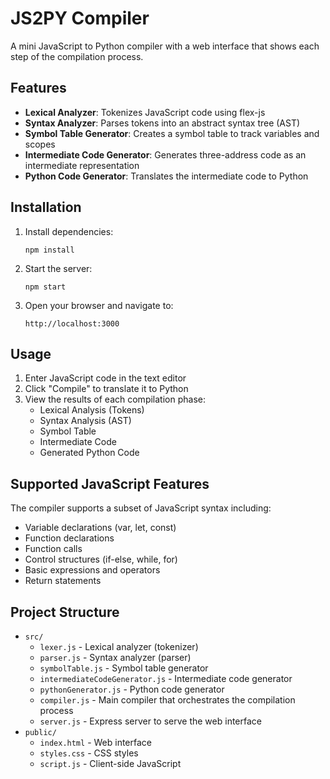# JS2PY Compiler

A mini JavaScript to Python compiler with a web interface that shows each step of the compilation process.

## Features

- **Lexical Analyzer**: Tokenizes JavaScript code using flex-js
- **Syntax Analyzer**: Parses tokens into an abstract syntax tree (AST)
- **Symbol Table Generator**: Creates a symbol table to track variables and scopes
- **Intermediate Code Generator**: Generates three-address code as an intermediate representation
- **Python Code Generator**: Translates the intermediate code to Python

## Installation


1. Install dependencies:
   ```
   npm install
   ```

2. Start the server:
   ```
   npm start
   ```

3. Open your browser and navigate to:
   ```
   http://localhost:3000
   ```

## Usage

1. Enter JavaScript code in the text editor
2. Click "Compile" to translate it to Python
3. View the results of each compilation phase:
   - Lexical Analysis (Tokens)
   - Syntax Analysis (AST)
   - Symbol Table
   - Intermediate Code
   - Generated Python Code

## Supported JavaScript Features

The compiler supports a subset of JavaScript syntax including:

- Variable declarations (var, let, const)
- Function declarations
- Function calls
- Control structures (if-else, while, for)
- Basic expressions and operators
- Return statements

## Project Structure

- `src/`
  - `lexer.js` - Lexical analyzer (tokenizer)
  - `parser.js` - Syntax analyzer (parser)
  - `symbolTable.js` - Symbol table generator
  - `intermediateCodeGenerator.js` - Intermediate code generator
  - `pythonGenerator.js` - Python code generator
  - `compiler.js` - Main compiler that orchestrates the compilation process
  - `server.js` - Express server to serve the web interface
- `public/`
  - `index.html` - Web interface
  - `styles.css` - CSS styles
  - `script.js` - Client-side JavaScript